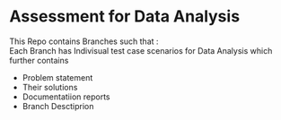 # Assessment for Data Analysis
This Repo contains Branches such that : <br />
Each Branch has Indivisual test case scenarios for Data Analysis which further contains <br />
* Problem statement
* Their  solutions
* Documentatiion reports
* Branch Desctiprion 
